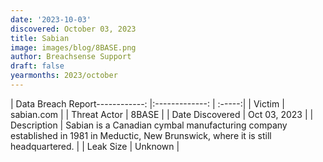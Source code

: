 ```yaml
---
date: '2023-10-03'
discovered: October 03, 2023
title: Sabian
image: images/blog/8BASE.png
author: Breachsense Support
draft: false
yearmonths: 2023/october
---
```


| Data Breach Report------------:     |:-------------:    | :-----:|
| Victim      | sabian.com      | 
| Threat Actor      | 8BASE      | 
| Date Discovered      | Oct 03, 2023      | 
| Description      | Sabian is a Canadian cymbal manufacturing company established in 1981 in Meductic, New Brunswick, where it is still headquartered.      | 
| Leak Size      | Unknown      | 

